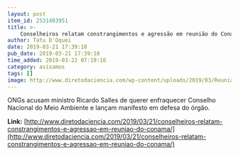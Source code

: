 ```yaml
---
layout: post
item_id: 2531403951
title: >-
    Conselheiros relatam constrangimentos e agressão em reunião do Conama
author: Tatu D'Oquei
date: 2019-03-21 17:39:18
pub_date: 2019-03-21 17:39:18
time_added: 2019-03-22 07:19:16
category: avisamos
tags: []
image: http://www.diretodaciencia.com/wp-content/uploads/2019/03/Reuniao-Conama_20-03-2019_Mauro-Wilken.jpeg
---
```


ONGs acusam ministro Ricardo Salles de querer enfraquecer Conselho Nacional do Meio Ambiente e lançam manifesto em defesa do órgão.

**Link:** [http://www.diretodaciencia.com/2019/03/21/conselheiros-relatam-constrangimentos-e-agressao-em-reuniao-do-conama/](http://www.diretodaciencia.com/2019/03/21/conselheiros-relatam-constrangimentos-e-agressao-em-reuniao-do-conama/)

